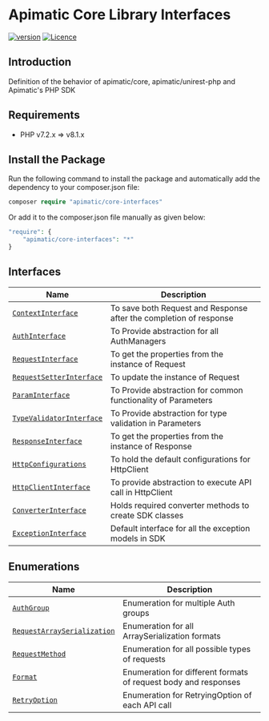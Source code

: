 # Apimatic Core Library Interfaces
[![version][packagist-version]][packagist-url]
[![Licence][license-badge]][license-url]

## Introduction
Definition of the behavior of apimatic/core, apimatic/unirest-php and Apimatic's PHP SDK

## Requirements
- PHP v7.2.x => v8.1.x

## Install the Package

Run the following command to install the package and automatically add the dependency to your composer.json file:

```php
composer require "apimatic/core-interfaces"
```

Or add it to the composer.json file manually as given below:

```php
"require": {
    "apimatic/core-interfaces": "*"
}
```

## Interfaces
| Name                                                                    | Description                                                        |
|-------------------------------------------------------------------------|--------------------------------------------------------------------|
| [`ContextInterface`](src/Core/ContextInterface.php)                     | To save both Request and Response after the completion of response |
| [`AuthInterface`](src/Core/Authentication/AuthInterface.php)            | To Provide abstraction for all AuthManagers                        |
| [`RequestInterface`](src/Core/Request/RequestInterface.php)             | To get the properties from the instance of Request                 |
| [`RequestSetterInterface`](src/Core/Request/RequestSetterInterface.php) | To update the instance of Request                                  |
| [`ParamInterface`](src/Core/Request/ParamInterface.php)                 | To Provide abstraction for common functionality of Parameters      |
| [`TypeValidatorInterface`](src/Core/Request/TypeValidatorInterface.php) | To Provide abstraction for type validation in Parameters           |
| [`ResponseInterface`](src/Core/Response/ResponseInterface.php)          | To get the properties from the instance of Response                |
| [`HttpConfigurations`](src/Http/HttpConfigurations.php)                 | To hold the default configurations for HttpClient                  |
| [`HttpClientInterface`](src/Http/HttpClientInterface.php)               | To provide abstraction to execute API call in HttpClient           |
| [`ConverterInterface`](src/Sdk/ConverterInterface.php)                  | Holds required converter methods to create SDK classes             |
| [`ExceptionInterface`](src/Sdk/ExceptionInterface.php)                  | Default interface for all the exception models in SDK              |

## Enumerations
| Name                                                                          | Description                                                     |
|-------------------------------------------------------------------------------|-----------------------------------------------------------------|
| [`AuthGroup`](src/Core/Authentication/AuthGroup.php)                          | Enumeration for multiple Auth groups                            |
| [`RequestArraySerialization`](src/Core/Request/RequestArraySerialization.php) | Enumeration for all ArraySerialization formats                  |
| [`RequestMethod`](src/Core/Request/RequestMethod.php)                         | Enumeration for all possible types of requests                  |
| [`Format`](src/Core/Format.php)                                               | Enumeration for different formats of request body and responses |
| [`RetryOption`](src/Http/RetryOption.php)                                     | Enumeration for RetryingOption of each API call                 |


[packagist-url]: https://packagist.org/packages/apimatic/core-interfaces
[packagist-version]: https://img.shields.io/packagist/v/apimatic/core-interfaces.svg?style=flat
[packagist-downloads]: https://img.shields.io/packagist/dm/apimatic/core-interfaces.svg?style=flat
[license-badge]: https://img.shields.io/badge/license-APIMATIC-blue
[license-url]: LICENSE